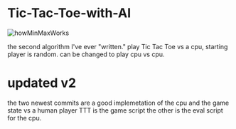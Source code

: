 
# Tic-Tac-Toe-with-AI
![howMinMaxWorks](https://user-images.githubusercontent.com/66324329/115135275-6245c980-9fe5-11eb-8a4b-5d398c7006db.png)

the second algorithm I've ever "written."
play Tic Tac Toe vs a cpu, starting player is random.
can be changed to play cpu vs cpu.

# updated v2
the two newest commits are a good implemetation of the cpu and the game state vs a human player TTT is the game script the other is the eval script for the cpu.
